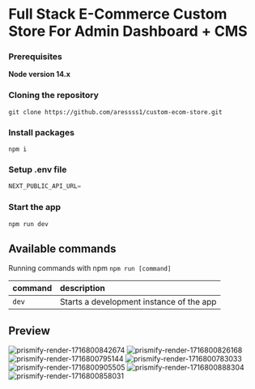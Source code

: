 # Full Stack E-Commerce Custom Store For Admin Dashboard + CMS


### Prerequisites

**Node version 14.x**

### Cloning the repository

```shell
git clone https://github.com/aressss1/custom-ecom-store.git
```

### Install packages

```shell
npm i
```

### Setup .env file


```js
NEXT_PUBLIC_API_URL=
```


### Start the app

```shell
npm run dev
```

## Available commands

Running commands with npm `npm run [command]`

| command         | description                              |
| :-------------- | :--------------------------------------- |
| `dev`           | Starts a development instance of the app |

## Preview 

![prismify-render-1716800842674](https://github.com/aressss1/MyStore/assets/127649710/b489ee9e-8b9a-4b1a-8741-372866ab666d)
![prismify-render-1716800826168](https://github.com/aressss1/MyStore/assets/127649710/e682afc1-c8d9-4d63-b288-2b6db1f1433e)
![prismify-render-1716800795144](https://github.com/aressss1/MyStore/assets/127649710/9351df7e-49f5-475b-8e4b-67bbbe59f009)
![prismify-render-1716800783033](https://github.com/aressss1/MyStore/assets/127649710/6f7bce7e-6211-44c0-a3c1-d17507eaecc3)
![prismify-render-1716800905505](https://github.com/aressss1/MyStore/assets/127649710/517b3424-383e-4aee-a615-940d5ff52e42)
![prismify-render-1716800888304](https://github.com/aressss1/MyStore/assets/127649710/7e1289e9-6228-4cf6-a26e-ab2d3b72c767)
![prismify-render-1716800858031](https://github.com/aressss1/MyStore/assets/127649710/304ee490-c4c5-47b1-85c1-a83112740033)

